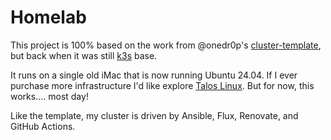 # Homelab

This project is 100% based on the work from @onedr0p's [cluster-template](https://github.com/onedr0p/cluster-template), but back when it was still [k3s](https://k3s.io) base.

It runs on a single old iMac that is now running Ubuntu 24.04. If I ever purchase more infrastructure I'd like explore [Talos Linux](https://github.com/siderolabs/talos). But for now, this works.... most day!

Like the template, my cluster is driven by Ansible, Flux, Renovate, and GitHub Actions.
